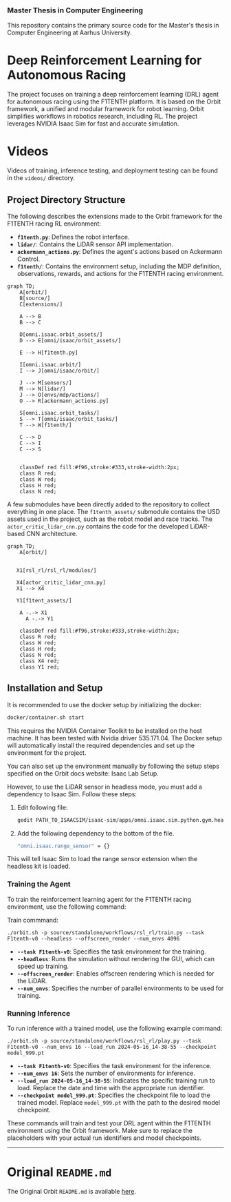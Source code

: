 ### Master Thesis in Computer Engineering
This repository contains the primary source code for the Master's thesis in Computer Engineering at Aarhus University.

# Deep Reinforcement Learning for Autonomous Racing
The project focuses on training a deep reinforcement learning (DRL) agent for autonomous racing using the F1TENTH platform. It is based on the Orbit framework, a unified and modular framework for robot learning. Orbit simplifies workflows in robotics research, including RL. The project leverages NVIDIA Isaac Sim for fast and accurate simulation.

# Videos
Videos of training, inference testing, and deployment testing can be found in the `videos/` directory.

## Project Directory Structure
The following describes the extensions made to the Orbit framework for the F1TENTH racing RL environment:

- **`f1tenth.py`**: Defines the robot interface.
- **`lidar/`**: Contains the LiDAR sensor API implementation.
- **`ackermann_actions.py`**: Defines the agent's actions based on Ackermann Control.
- **`f1tenth/`**: Contains the environment setup, including the MDP definition, observations, rewards, and actions for the F1TENTH racing environment.

```mermaid
graph TD;
    A[orbit/]
    B[source/]
    C[extensions/]

    A --> B
    B --> C

    D[omni.isaac.orbit_assets/]
    D --> E[omni/isaac/orbit_assets/]

    E --> H[f1tenth.py]

    I[omni.isaac.orbit/]
    I --> J[omni/isaac/orbit/]
 
    J --> M[sensors/]
    M --> N[lidar/]
    J --> O[envs/mdp/actions/]
    O --> R[ackermann_actions.py]

    S[omni.isaac.orbit_tasks/]
    S --> T[omni/isaac/orbit_tasks/]
    T --> W[f1tenth/]

    C --> D
    C --> I
    C --> S


    classDef red fill:#f96,stroke:#333,stroke-width:2px;
    class R red;
    class W red;
    class H red;
    class N red;

```
A few submodules have been directly added to the repository to collect everything in one place. The `f1tenth_assets/` submodule contains the USD assets used in the project, such as the robot model and race tracks. The `actor_critic_lidar_cnn.py` contains the code for the developed LiDAR-based CNN architecture.

```mermaid
graph TD;
    A[orbit/]


   X1[rsl_rl/rsl_rl/modules/]

   X4[actor_critic_lidar_cnn.py]
   X1 --> X4

   Y1[f1tent_assets/]

    A -.-> X1
      A -.-> Y1

    classDef red fill:#f96,stroke:#333,stroke-width:2px;
    class R red;
    class W red;
    class H red;
    class N red;
    class X4 red;
    class Y1 red;
```
## Installation and Setup
It is recommended to use the docker setup by initializing the docker:
   
   ```bash
   docker/container.sh start
   ```
This requires the NVIDIA Container Toolkit to be installed on the host machine. It has been tested with Nvidia driver 535.171.04. The Docker setup will automatically install the required dependencies and set up the environment for the project.

You can also set up the environment manually by following the setup steps specified on the Orbit docs website: Isaac Lab Setup.

However, to use the LiDAR sensor in headless mode, you must add a dependency to Isaac Sim. Follow these steps:


1. Edit following file:

    ```bash
    gedit PATH_TO_ISAACSIM/isaac-sim/apps/omni.isaac.sim.python.gym.headless.kit
    ```

2. Add the following dependency to the bottom of the file.

    ```bash
    "omni.isaac.range_sensor" = {}
    ```
This will tell Isaac Sim to load the range sensor extension when the headless kit is loaded.

### Training the Agent
To train the reinforcement learning agent for the F1TENTH racing environment, use the following command:

Train commmand:
```
./orbit.sh -p source/standalone/workflows/rsl_rl/train.py --task F1tenth-v0 --headless --offscreen_render --num_envs 4096

```

- **`--task F1tenth-v0`**: Specifies the task environment for the training.
- **`--headless`**: Runs the simulation without rendering the GUI, which can speed up training.
- **`--offscreen_render`**: Enables offscreen rendering which is needed for the LiDAR.
- **`--num_envs`**: Specifies the number of parallel environments to be used for training.

### Running Inference
To run inference with a trained model, use the following example command:


```
./orbit.sh -p source/standalone/workflows/rsl_rl/play.py --task F1tenth-v0 --num_envs 16 --load_run 2024-05-16_14-38-55 --checkpoint model_999.pt
```


- **`--task F1tenth-v0`**: Specifies the task environment for the inference.
- **`--num_envs 16`**: Sets the number of environments for inference.
- **`--load_run 2024-05-16_14-38-55`**: Indicates the specific training run to load. Replace the date and time with the appropriate run identifier.
- **`--checkpoint model_999.pt`**: Specifies the checkpoint file to load the trained model. Replace `model_999.pt` with the path to the desired model checkpoint.

These commands will train and test your DRL agent within the F1TENTH environment using the Orbit framework. Make sure to replace the placeholders with your actual run identifiers and model checkpoints.

---

# Original `README.md`

The Original Orbit `README.md` is available [here](README_orbit.md).
